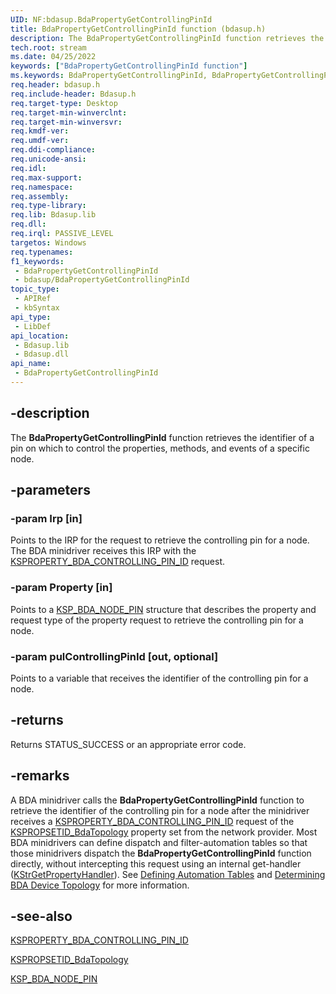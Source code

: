 ```yaml
---
UID: NF:bdasup.BdaPropertyGetControllingPinId
title: BdaPropertyGetControllingPinId function (bdasup.h)
description: The BdaPropertyGetControllingPinId function retrieves the identifier of a pin on which to control the properties, methods, and events of a specific node.
tech.root: stream
ms.date: 04/25/2022
keywords: ["BdaPropertyGetControllingPinId function"]
ms.keywords: BdaPropertyGetControllingPinId, BdaPropertyGetControllingPinId function [Streaming Media Devices], bdaref_7f3a3695-4599-4b16-8a90-4ac171ab1ec0.xml, bdasup/BdaPropertyGetControllingPinId, stream.bdapropertygetcontrollingpinid
req.header: bdasup.h
req.include-header: Bdasup.h
req.target-type: Desktop
req.target-min-winverclnt:
req.target-min-winversvr: 
req.kmdf-ver: 
req.umdf-ver: 
req.ddi-compliance: 
req.unicode-ansi: 
req.idl: 
req.max-support: 
req.namespace: 
req.assembly: 
req.type-library: 
req.lib: Bdasup.lib
req.dll: 
req.irql: PASSIVE_LEVEL
targetos: Windows
req.typenames: 
f1_keywords:
 - BdaPropertyGetControllingPinId
 - bdasup/BdaPropertyGetControllingPinId
topic_type:
 - APIRef
 - kbSyntax
api_type:
 - LibDef
api_location:
 - Bdasup.lib
 - Bdasup.dll
api_name:
 - BdaPropertyGetControllingPinId
---
```


## -description

The **BdaPropertyGetControllingPinId** function retrieves the identifier of a pin on which to control the properties, methods, and events of a specific node.

## -parameters

### -param Irp [in]

Points to the IRP for the request to retrieve the controlling pin for a node. The BDA minidriver receives this IRP with the [KSPROPERTY_BDA_CONTROLLING_PIN_ID](/windows-hardware/drivers/stream/ksproperty-bda-controlling-pin-id) request.

### -param Property [in]

Points to a [KSP_BDA_NODE_PIN](/windows-hardware/drivers/ddi/bdamedia/ns-bdamedia-_ksp_bda_node_pin) structure that describes the property and request type of the property request to retrieve the controlling pin for a node.

### -param pulControllingPinId [out, optional]

Points to a variable that receives the identifier of the controlling pin for a node.

## -returns

Returns STATUS_SUCCESS or an appropriate error code.

## -remarks

A BDA minidriver calls the **BdaPropertyGetControllingPinId** function to retrieve the identifier of the controlling pin for a node after the minidriver receives a [KSPROPERTY_BDA_CONTROLLING_PIN_ID](/windows-hardware/drivers/stream/ksproperty-bda-controlling-pin-id) request of the [KSPROPSETID_BdaTopology](/windows-hardware/drivers/stream/kspropsetid-bdatopology) property set from the network provider. Most BDA minidrivers can define dispatch and filter-automation tables so that those minidrivers dispatch the **BdaPropertyGetControllingPinId** function directly, without intercepting this request using an internal get-handler ([KStrGetPropertyHandler](/previous-versions/ff567177(v=vs.85))). See [Defining Automation Tables](/windows-hardware/drivers/stream/defining-automation-tables) and [Determining BDA Device Topology](/windows-hardware/drivers/stream/determining-bda-device-topology) for more information.

## -see-also

[KSPROPERTY_BDA_CONTROLLING_PIN_ID](/windows-hardware/drivers/stream/ksproperty-bda-controlling-pin-id)

[KSPROPSETID_BdaTopology](/windows-hardware/drivers/stream/kspropsetid-bdatopology)

[KSP_BDA_NODE_PIN](/windows-hardware/drivers/ddi/bdamedia/ns-bdamedia-_ksp_bda_node_pin)
